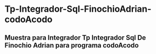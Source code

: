 # Tp-Integrador-Sql-FinochioAdrian-codoAcodo

## Muestra para Integrador Tp Integrador Sql De Finochio Adrian para programa codoAcodo
